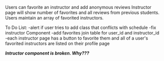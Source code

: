 Users can favorite an instructor and add anonymous reviews
Instructor page will show number of favorites and all reviews from previous students.
Users maintain an array of favorited instructors.


To Do List:
-alert if user tries to add class that conflicts with schedule
-fix instructor Component
-add favorites join table for user_id and instructor_id
-each instructor page has a button to favorite them and all of a user's favorited instructors are listed on their profile page

***Intructor component is broken. Why???***
